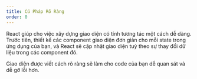 ```yaml
---
title: Cú Pháp Rõ Ràng
order: 0
---
```


React giúp cho việc xây dựng giao diện có tính tương tác một cách dễ dàng. Trước tiên, thiết kế các component giao diện đơn giản cho mỗi state trong ứng dụng của bạn, và React sẽ cập nhật giao diện tuỳ theo sự thay đổi dữ liệu trong các component đó.

Giao diện được viết cách rõ ràng sẽ làm cho code của bạn dễ quan sát và dễ gỡ lỗi hơn.
